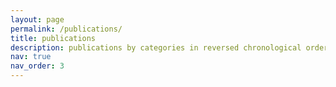 ```yaml
---
layout: page
permalink: /publications/
title: publications
description: publications by categories in reversed chronological order. generated by jekyll-scholar.
nav: true
nav_order: 3
---
```


<!-- _pages/publications.md -->

<!-- Bibsearch Feature -->

<!-- {% include bib_search.liquid %}

<div class="publications">

{% bibliography %}

</div> -->
